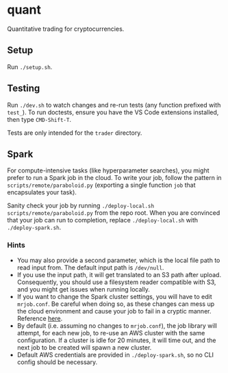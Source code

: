 # quant
Quantitative trading for cryptocurrencies.

## Setup
Run `./setup.sh`.

## Testing
Run `./dev.sh` to watch changes and re-run tests (any function prefixed with `test_`). To run
doctests, ensure you have the VS Code extensions installed, then type `CMD-Shift-T`.

Tests are only intended for the `trader` directory.

## Spark
For compute-intensive tasks (like hyperparameter searches), you might prefer to run a Spark job in
the cloud. To write your job, follow the pattern in `scripts/remote/paraboloid.py` (exporting a
single function `job` that encapsulates your task).

Sanity check your job by running `./deploy-local.sh scripts/remote/paraboloid.py` from the repo
root. When you are convinced that your job can run to completion, replace `./deploy-local.sh` with
`./deploy-spark.sh`.

### Hints
- You may also provide a second parameter, which is the local file path to read input from. The
  default input path is `/dev/null`.
- If you use the input path, it will get translated to an S3 path after upload. Consequently, you
  should use a filesystem reader compatible with S3, and you might get issues when running locally.
- If you want to change the Spark cluster settings, you will have to edit `mrjob.conf`. Be careful
  when doing so, as these changes can mess up the cloud environment and cause your job to fail in
  a cryptic manner. Reference [here](https://mrjob.readthedocs.io/en/latest/guides/emr-opts.html).
- By default (i.e. assuming no changes to `mrjob.conf`), the job library will attempt, for each new
  job, to re-use an AWS cluster with the same configuration. If a cluster is idle for 20 minutes, it
  will time out, and the next job to be created will spawn a new cluster.
- Default AWS credentials are provided in `./deploy-spark.sh`, so no CLI config should be necessary.
